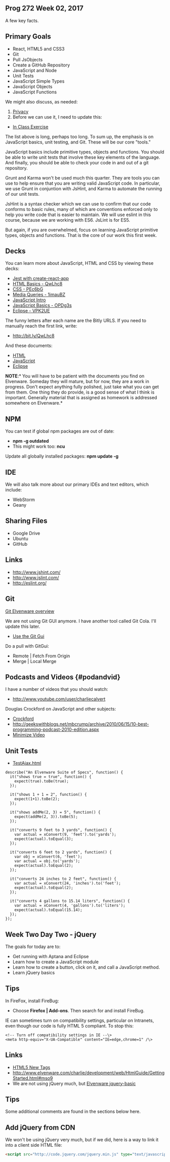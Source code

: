 ## Prog 272 Week 02, 2017

A few key facts.

## Primary Goals

- React, HTML5 and CSS3
- Git
- Pull JsObjects
- Create a GitHub Repository
- JavaScript and Node
- Unit Tests
- JavaScript Simple Types
- JavaScript Objects
- JavaScript Functions

We might also discuss, as needed:

1.  [Privacy](http://bit.ly/1ak3jVM)
2.  Before we can use it, I need to update this:
  - [In Class Exercise](../Assignments/Prog270-011414.html)

The list above is long, perhaps too long. To sum up, the emphasis is on JavaScript basics, unit testing, and Git. These will be our core "tools."

JavaScript basics include primitive types, objects and functions. You should be able to write unit tests that involve these key elements of the language. And finally, you should be able to check your code in and out of a git repository.

Grunt and Karma won't be used much this quarter. They are tools you can use to help ensure that you are writing valid JavaScript code. In particular, we use Grunt in conjuntion with JsHint, and Karma to automate the running of our unit tests.

JsHint is a syntax checker which we can use to confirm that our code conforms to basic rules, many of which are conventions enforced only to help you write code that is easier to maintain. We will use eslint in this course, because we are working with ES6. JsLint is for ES5.

But again, if you are overwhelmed, focus on learning JavaScript primitive types, objects and functions. That is the core of our work this first week.

## Decks

You can learn more about JavaScript, HTML and CSS by viewing these decks:

-  [Jest with create-react-app](http://bit.ly/jest-cra)
-  [HTML Basics - QwLhc8](http://bit.ly/QwLhc8)
-  [CSS - PEc6bG](http://bit.ly/PEc6bG)
-  [Media Queries - 1imauBZ](http://bit.ly/1imauBZ)
-  [JavaScript Intro](http://bit.ly/1ilT1tk)
-  [JavaScript Basics - OPDg3s](http://bit.ly/OPDg3s)
-  [Eclipse - VPK2UE](http://bit.ly/VPK2UE)

The funny letters after each name are the Bitly URLS. If you need to manually reach the first link, write:

- <http://bit.ly/QwLhc8>

And these documents:

-   [HTML](http://www.elvenware.com/charlie/development/web/HtmlGuide/GettingStarted.html)
-   [JavaScript](http://www.elvenware.com/charlie/development/web/JavaScript/Basics.html)
-   [Eclipse](http://www.elvenware.com/charlie/development/android/Eclipse.shtml)

**NOTE**:* You will have to be patient with the documents you find on Elvenware.
Someday they will mature, but for now, they are a work in progress. Don't expect
anything fully polished, just take what you can get from them. One thing they do
provide, is a good sense of what I think is important. Generally material that
is assigned as homework is addressed somewhere on Elvenware.*

## NPM

You can test if global npm packages are out of date:

- **npm -g outdated**
- This might work too: **ncu**

Update all globally installed packages: **npm update -g**

## IDE

We will also talk more about our primary IDEs and text editors, which include:

-   WebStorm
-   Geany

## Sharing Files

-   Google Drive
-   Ubuntu
-   GitHub

## Links

- <http://www.jshint.com/>
- <http://www.jslint.com/>
- <http://eslint.org/>

## Git

[Git Elvenware overview][git-elf]

We are not using Git GUI anymore. I have another tool called Git Cola. I'll update this later.

- [Use the Git Gui][git-gui-basics]

[git-gui-basics]: http://www.elvenware.com/charlie/development/cloud/Git.html#git-gui-basics

Do a pull with GitGui:

- Remote | Fetch From Origin
- Merge | Local Merge

## Podcasts and Videos {#podandvid}

I have a number of videos that you should watch:

- <http://www.youtube.com/user/charliecalvert>

Douglas Crockford on JavaScript and other subjects:

- [Crockford](http://www.youtube.com/watch?v=hQVTIJBZook)
- <http://geekswithblogs.net/mbcrump/archive/2010/06/15/10-best-programming-podcast-2010-edition.aspx>
- [Minimize Video](https://bc.instructure.com/courses/795060/wiki/week02-overview?module_item_id=4861821#)


Unit Tests
----------

- [TestAjax.html](\charlie\development\web\UnitTests\TestAjax.html)

```
describe("An Elvenware Suite of Specs", function() {
  it("shows true = true", function() {
    expect(true).toBe(true);
  });

  it("shows 1 + 1 = 2", function() {
    expect(1+1).toBe(2);
  });

  it("shows addMe(2, 3) = 5", function() {
    expect(addMe(2, 3)).toBe(5);
  });

  it("converts 9 feet to 3 yards", function() {
  	var actual = xConvert(9, 'feet').to('yards');  	
  	expect(actual).toEqual(3);
  });

  it("converts 6 feet to 2 yards", function() {
  	var obj = xConvert(6, 'feet');
  	var actual = obj.to('yards');  	
  	expect(actual).toEqual(2);
  });

  it("converts 24 inches to 2 feet", function() {
  	var actual = xConvert(24, 'inches').to('feet');  	
  	expect(actual).toEqual(2);
  });

  it("converts 4 gallons to 15.14 liters", function() {
  	var actual = xConvert(4, 'gallons').to('liters');  	
  	expect(actual).toEqual(15.14);
  });
});
```



Week Two Day Two - jQuery
-------------------------

The goals for today are to:

-   Get running with Aptana and Eclipse
-   Learn how to create a JavaScript module
-   Learn how to create a button, click on it, and call a JavaScript method.
-   Learn jQuery basics

Tips
----

In FireFox, install FireBug:

-   Choose **Firefox | Add-ons**. Then search for and install FireBug.

IE can sometimes turn on compatibility settings, particular on Intranets, even
though our code is fully HTML 5 compliant. To stop this:

```
<!-- Turn off compatibility settings in IE --\>  
<meta http-equiv="X-UA-Compatible" content="IE=edge,chrome=1" /\>
```

## Links

- [HTML5 New Tags][html5-new-tags]
- <http://www.elvenware.com/charlie/development/web/HtmlGuide/GettingStarted.html#mso9>
- We are not using jQuery much, but [Elvenware jquery-basic][elf-jq-basic]

## Tips

Some additional comments are found in the sections below here.

## Add jQuery from CDN

We won't be using jQuery very much, but if we did, here is a way to link it into a client side HTML file:

```HTML
<script src="http://code.jquery.com/jquery.min.js" type="text/javascript"></script>
```


[git-elf]: http://www.elvenware.com/charlie/development/cloud/Git.html
[html5-new-tags]: http://www.techrepublic.com/blog/10things/10-new-html5-tags-you-need-to-know-about/3219?tag=content;siu-container
[elf-jq-basic]: http://www.elvenware.com/charlie/development/web/JavaScript/JQueryBasic.html
